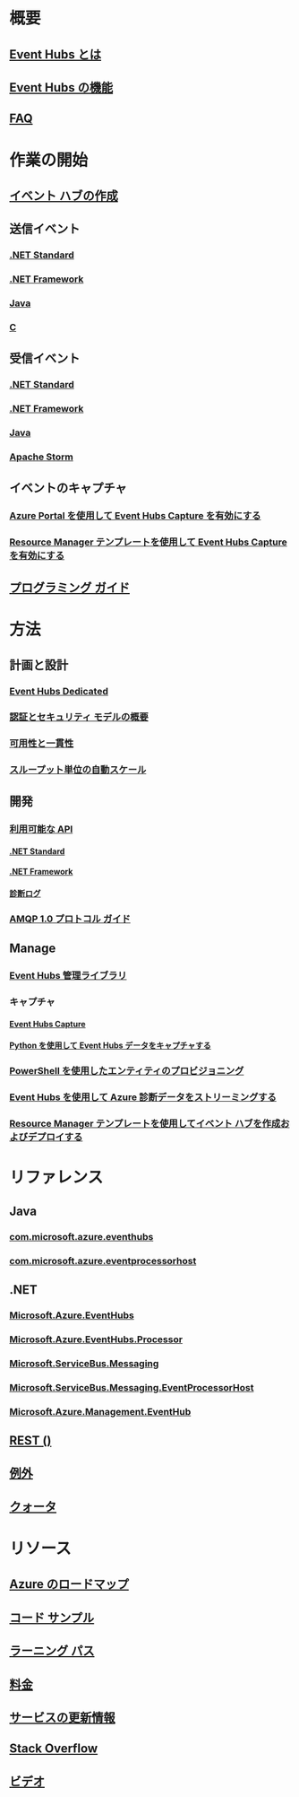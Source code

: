 

# 概要


## [Event Hubs とは](event-hubs-what-is-event-hubs.md)


## [Event Hubs の機能](event-hubs-features.md)


## [FAQ](event-hubs-faq.md)



# 作業の開始


## [イベント ハブの作成](event-hubs-create.md)


## 送信イベント


### [.NET Standard](event-hubs-dotnet-standard-getstarted-send.md)


### [.NET Framework](event-hubs-dotnet-framework-getstarted-send.md)


### [Java](event-hubs-java-get-started-send.md)


### [C](event-hubs-c-getstarted-send.md)


## 受信イベント


### [.NET Standard](event-hubs-dotnet-standard-getstarted-receive-eph.md)


### [.NET Framework](event-hubs-dotnet-framework-getstarted-receive-eph.md)


### [Java](event-hubs-java-get-started-receive-eph.md)


### [Apache Storm](event-hubs-storm-getstarted-receive.md)


## イベントのキャプチャ


### [Azure Portal を使用して Event Hubs Capture を有効にする](event-hubs-capture-enable-through-portal.md)


### [Resource Manager テンプレートを使用して Event Hubs Capture を有効にする](event-hubs-resource-manager-namespace-event-hub-enable-capture.md)


## [プログラミング ガイド](event-hubs-programming-guide.md)



# 方法


## 計画と設計


### [Event Hubs Dedicated](event-hubs-dedicated-overview.md)


### [認証とセキュリティ モデルの概要](event-hubs-authentication-and-security-model-overview.md)


### [可用性と一貫性](event-hubs-availability-and-consistency.md)


### [スループット単位の自動スケール](event-hubs-auto-inflate.md)


## 開発


### [利用可能な API](event-hubs-api-overview.md)


#### [.NET Standard](event-hubs-dotnet-standard-api-overview.md)


#### [.NET Framework](event-hubs-dotnet-framework-api-overview.md)


#### [診断ログ](event-hubs-diagnostic-logs.md)


### [AMQP 1.0 プロトコル ガイド](../service-bus-messaging/service-bus-amqp-protocol-guide.md)


## Manage


### [Event Hubs 管理ライブラリ](event-hubs-management-libraries.md)


### キャプチャ


#### [Event Hubs Capture](event-hubs-capture-overview.md)


#### [Python を使用して Event Hubs データをキャプチャする](event-hubs-capture-python.md)


### [PowerShell を使用したエンティティのプロビジョニング](event-hubs-manage-with-ps.md) 


### [Event Hubs を使用して Azure 診断データをストリーミングする](event-hubs-streaming-azure-diags-data.md)


### [Resource Manager テンプレートを使用してイベント ハブを作成およびデプロイする](event-hubs-resource-manager-namespace-event-hub.md)



# リファレンス


## Java


### [com.microsoft.azure.eventhubs](/java/api/com.microsoft.azure.eventhubs)


### [com.microsoft.azure.eventprocessorhost](/java/api/com.microsoft.azure.eventprocessorhost)


## .NET


### [Microsoft.Azure.EventHubs](/dotnet/api/microsoft.azure.eventhubs)


### [Microsoft.Azure.EventHubs.Processor](/dotnet/api/microsoft.azure.eventhubs.processor)


### [Microsoft.ServiceBus.Messaging](/dotnet/api/microsoft.servicebus.messaging)


### [Microsoft.ServiceBus.Messaging.EventProcessorHost](/dotnet/api/microsoft.servicebus.messaging.eventprocessorhost)


### [Microsoft.Azure.Management.EventHub](/dotnet/api/microsoft.azure.management.eventhub)


## [REST ()](/rest/api/eventhub)


## [例外](event-hubs-messaging-exceptions.md)


## [クォータ](event-hubs-quotas.md)



# リソース


## [Azure のロードマップ](https://azure.microsoft.com/roadmap/)


## [コード サンプル](event-hubs-samples.md)


## [ラーニング パス](https://azure.microsoft.com/documentation/learning-paths/event-hubs/)


## [料金](https://azure.microsoft.com/pricing/details/event-hubs/)


## [サービスの更新情報](https://azure.microsoft.com/updates/?product=event-hubs)


## [Stack Overflow](http://stackoverflow.com/questions/tagged/azure-eventhub)


## [ビデオ](https://azure.microsoft.com/documentation/videos/index/?services=event-hubs)
